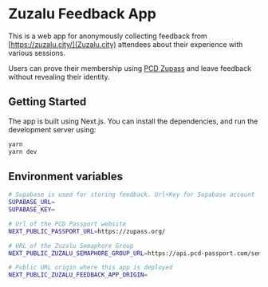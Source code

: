 # Zuzalu Feedback App

This is a web app for anonymously collecting feedback from [https://zuzalu.city/](Zuzalu.city) attendees about their experience with various sessions.

Users can prove their membership using [PCD Zupass](https://github.com/proofcarryingdata/zupass) and leave feedback without revealing their identity.


## Getting Started

The app is built using Next.js. You can install the dependencies, and run the development server using:

```bash
yarn 
yarn dev
```

## Environment variables

```bash
# Supabase is used for storing feedback. Url+Key for Supabase account
SUPABASE_URL= 
SUPABASE_KEY=

# Url of the PCD Passport website
NEXT_PUBLIC_PASSPORT_URL=https://zupass.org/

# URL of the Zuzalu Semaphore Group
NEXT_PUBLIC_ZUZALU_SEMAPHORE_GROUP_URL=https://api.pcd-passport.com/semaphore/1

# Public URL origin where this app is deployed
NEXT_PUBLIC_ZUZALU_FEEDBACK_APP_ORIGIN=
```